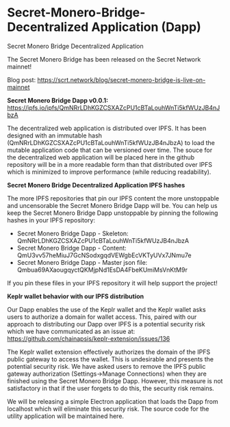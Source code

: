 # Secret-Monero-Bridge-Decentralized Application (Dapp)
Secret Monero Bridge Decentralized Application

The Secret Monero Bridge has been released on the Secret Network mainnet!

Blog post: https://scrt.network/blog/secret-monero-bridge-is-live-on-mainnet


**Secret Monero Bridge Dapp v0.0.1:** https://ipfs.io/ipfs/QmNRrLDhKGZCSXAZcPU1cBTaLouhWnTi5kfWUzJB4nJbzA

The decentralized web application is distributed over IPFS. It has been designed with an immutable hash (QmNRrLDhKGZCSXAZcPU1cBTaLouhWnTi5kfWUzJB4nJbzA) to load the mutable application code that can be versioned over time. The souce for the decentralized web application will be placed here in the github repository will be in a more readable form than that distributed over IPFS which is minimized to improve performance (while reducing readability).

**Secret Monero Bridge Decentralized Application IPFS hashes**

The more IPFS repositories that pin our IPFS content the more unstoppable and uncensorable the Secret Monero Bridge Dapp will be.
You can help us keep the Secret Monero Bridge Dapp unstoppable by pinning the following hashes in your IPFS repository:
* Secret Monero Bridge Dapp - Skeleton: QmNRrLDhKGZCSXAZcPU1cBTaLouhWnTi5kfWUzJB4nJbzA
* Secret Monero Bridge Dapp - Content: QmU3vv57heMiuJ7GcNSodxgqdVEWgbEcVKTyUVx7JNmu7e
* Secret Monero Bridge Dapp - Master json file: Qmbua69AXaougqyctQKMjpNd1EsDA4FbeKUmiMsVnKtM9r

If you pin these files in your IPFS repository it will help support the project!

**Keplr wallet behavior with our IPFS distribution**

Our Dapp enables the use of the Keplr wallet and the Keplr wallet asks users to authorize a domain for wallet access. This, paired with our approach to distributing our Dapp over IPFS is a potential security risk which we have communicated as an issue at: https://github.com/chainapsis/keplr-extension/issues/136

The Keplr wallet extension effectively authorizes the domain of the IPFS public gateway to access the wallet. This is undesirable and presents the potential security risk. We have asked users to remove the IPFS public gateway authorization (Settings->Manage Connections) when they are finished using the Secret Monero Bridge Dapp. However, this measure is not satisfactory in that if the user forgets to do this, the security risk remains.

We will be releasing a simple Electron application that loads the Dapp from localhost which will eliminate this security risk. The source code for the utility application will be maintained here. 
